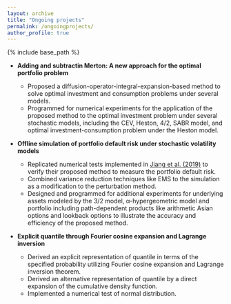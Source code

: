 ```yaml
---
layout: archive
title: "Ongoing projects"
permalink: /ongoingprojects/
author_profile: true
---
```


{% include base_path %}
* __Adding and subtractin Merton: A new approach for the optimal portfolio problem__
  - Proposed a diffusion-operator-integral-expansion-based method to solve optimal investment and consumption problems under several models.
  - Programmed for numerical experiments for the application of the proposed method to the optimal investment problem under several stochastic models, including the CEV, Heston, 4/2, SABR model, and optimal investment-consumption problem under the Heston model. 

* __Offline simulation of portfolio default risk under stochastic volatility models__
  - Replicated numerical tests implemented in [Jiang et al. (2019)](https://pubsonline.informs.org/doi/10.1287/ijoc.2019.0892) to verify their proposed method to measure the portfolio default risk.
  - Combined variance reduction techniques like EMS to the simulation as a modification to the perturbation method.
  - Designed and programmed for additional experiments for underlying assets modeled by the 3/2 model, α-hypergeometric model and portfolio including path-dependent products like arithmetic Asian options and lookback options to illustrate the accuracy and efficiency of the proposed method.

* __Explicit quantile through Fourier cosine expansion and Lagrange inversion__
  - Derived an explicit representation of quantile in terms of the specified probability utilizing Fourier cosine expansion and Lagrange inversion theorem.
  - Derived an alternative representation of quantile by a direct expansion of the cumulative density function.
  - Implemented a numerical test of normal distribution.
